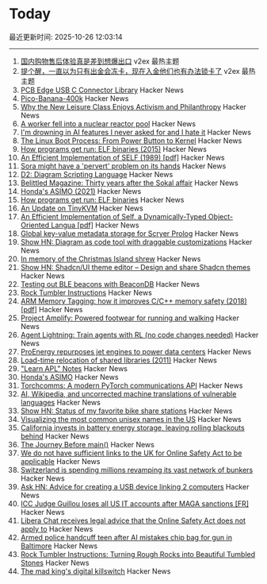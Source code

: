 # Today

最近更新时间: 2025-10-26 12:03:14

--- 
1. [国内购物售后体验真是差到想爆出口](https://www.v2ex.com/t/1168390) v2ex 最热主题
2. [提个醒，一直以为只有出金会冻卡，现在入金他们也有办法锁卡了](https://www.v2ex.com/t/1168381) v2ex 最热主题
3. [PCB Edge USB C Connector Library](https://github.com/AnasMalas/pcb-edge-usb-c) Hacker News
4. [Pico-Banana-400k](https://github.com/apple/pico-banana-400k) Hacker News
5. [Why the New Leisure Class Enjoys Activism and Philanthropy](https://letter.palladiummag.com/p/early-article-why-the-new-leisure) Hacker News
6. [A worker fell into a nuclear reactor pool](https://www.nrc.gov/reading-rm/doc-collections/event-status/event/2025/20251022en?brid=vscAjql9kZL1FfGE7TYHVw#en57996:~:text=TRANSPORT%20OF%20CONTAMINATED%20PERSON%20OFFSITE) Hacker News
7. [I'm drowning in AI features I never asked for and I hate it](https://www.makeuseof.com/ai-features-being-rammed-down-our-throats/) Hacker News
8. [The Linux Boot Process: From Power Button to Kernel](https://www.0xkato.xyz/linux-boot/) Hacker News
9. [How programs get run: ELF binaries (2015)](https://lwn.net/Articles/631631/) Hacker News
10. [An Efficient Implementation of SELF (1989) [pdf]](https://courses.cs.washington.edu/courses/cse501/15sp/papers/chambers.pdf) Hacker News
11. [Sora might have a 'pervert' problem on its hands](https://www.businessinsider.com/sora-video-openai-fetish-content-my-face-problem-2025-10) Hacker News
12. [D2: Diagram Scripting Language](https://d2lang.com/tour/intro/) Hacker News
13. [Belittled Magazine: Thirty years after the Sokal affair](https://thebaffler.com/salvos/belittled-magazine-robbins) Hacker News
14. [Honda's ASIMO (2021)](https://www.robotsgottalents.com/post/asimo) Hacker News
15. [How programs get run: ELF binaries](https://lwn.net/Articles/631631/) Hacker News
16. [An Update on TinyKVM](https://fwsgonzo.medium.com/an-update-on-tinykvm-7a38518e57e9) Hacker News
17. [An Efficient Implementation of Self, a Dynamically-Typed Object-Oriented Langua [pdf]](https://courses.cs.washington.edu/courses/cse501/15sp/papers/chambers.pdf) Hacker News
18. [Global key-value metadata storage for Scryer Prolog](https://github.com/jjtolton/environment.pl) Hacker News
19. [Show HN: Diagram as code tool with draggable customizations](https://github.com/RohanAdwankar/oxdraw) Hacker News
20. [In memory of the Christmas Island shrew](https://news.mongabay.com/2025/10/in-memory-of-the-christmas-island-shrew/) Hacker News
21. [Show HN: Shadcn/UI theme editor – Design and share Shadcn themes](https://shadcnthemer.com) Hacker News
22. [Testing out BLE beacons with BeaconDB](https://blog.matthewbrunelle.com/testing-out-ble-beacons-with-beacondb/) Hacker News
23. [Rock Tumbler Instructions](https://rocktumbler.com/tips/rock-tumbler-instructions/) Hacker News
24. [ARM Memory Tagging: how it improves C/C++ memory safety (2018) [pdf]](https://llvm.org/devmtg/2018-10/slides/Serebryany-Stepanov-Tsyrklevich-Memory-Tagging-Slides-LLVM-2018.pdf) Hacker News
25. [Project Amplify: Powered footwear for running and walking](https://about.nike.com/en/newsroom/releases/nike-project-amplify-official-images) Hacker News
26. [Agent Lightning: Train agents with RL (no code changes needed)](https://github.com/microsoft/agent-lightning) Hacker News
27. [ProEnergy repurposes jet engines to power data centers](https://www.datacenterdynamics.com/en/news/proenergy-offers-repurposed-jet-engines-to-data-cent/) Hacker News
28. [Load-time relocation of shared libraries (2011)](https://eli.thegreenplace.net/2011/08/25/load-time-relocation-of-shared-libraries/) Hacker News
29. ["Learn APL" Notes](https://luksamuk.codes/pages/learn-apl.html) Hacker News
30. [Honda's ASIMO](https://www.robotsgottalents.com/post/asimo) Hacker News
31. [Torchcomms: A modern PyTorch communications API](https://pytorch.org/blog/torchcomms/) Hacker News
32. [AI, Wikipedia, and uncorrected machine translations of vulnerable languages](https://www.technologyreview.com/2025/09/25/1124005/ai-wikipedia-vulnerable-languages-doom-spiral/) Hacker News
33. [Show HN: Status of my favorite bike share stations](https://blog.alexboden.ca/toronto-bike-share-status/) Hacker News
34. [Visualizing the most common unisex names in the US](https://nameplay.org/blog/common-unisex-names-by-gender-ratio) Hacker News
35. [California invests in battery energy storage, leaving rolling blackouts behind](https://www.latimes.com/environment/story/2025-10-17/california-made-it-through-another-summer-without-a-flex-alert) Hacker News
36. [The Journey Before main()](https://amit.prasad.me/blog/before-main) Hacker News
37. [We do not have sufficient links to the UK for Online Safety Act to be applicable](https://libera.chat/news/advised) Hacker News
38. [Switzerland is spending millions revamping its vast network of bunkers](https://www.washingtonpost.com/world/2025/10/25/switzerland-nuclear-bunkers-overhaul/) Hacker News
39. [Ask HN: Advice for creating a USB device linking 2 computers](https://news.ycombinator.com/item?id=45706169) Hacker News
40. [ICC Judge Guillou loses all US IT accounts after MAGA sanctions [FR]](https://www.franceinfo.fr/replay-radio/nouveau-monde/quand-les-sanctions-internationales-emises-par-washington-imposent-une-vie-deconnectee-a-un-magistrat-francais_7545724.html) Hacker News
41. [Libera Chat receives legal advice that the Online Safety Act does not apply to](https://libera.chat/news/advised) Hacker News
42. [Armed police handcuff teen after AI mistakes chip bag for gun in Baltimore](https://www.bbc.com/news/articles/cgjdlx92lylo) Hacker News
43. [Rock Tumbler Instructions: Turning Rough Rocks into Beautiful Tumbled Stones](https://rocktumbler.com/tips/rock-tumbler-instructions/) Hacker News
44. [The mad king's digital killswitch](https://pluralistic.net/2025/10/20/post-american-internet/#huawei-with-american-characteristics) Hacker News
